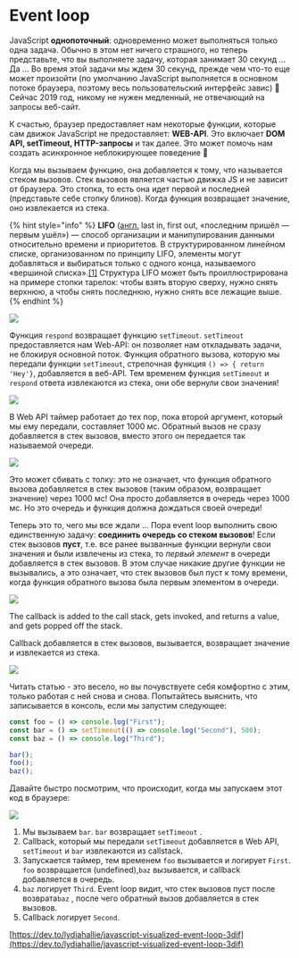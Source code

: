 # Event loop

JavaScript **однопоточный**: одновременно может выполняться только одна задача. Обычно в этом нет ничего страшного, но теперь представьте, что вы выполняете задачу, которая занимает 30 секунд ... Да ... Во время этой задачи мы ждем 30 секунд, прежде чем что-то еще может произойти \(по умолчанию JavaScript выполняется в основном потоке браузера, поэтому весь пользовательский интерфейс завис\) 😬 Сейчас 2019 год, никому не нужен медленный, не отвечающий на запросы веб-сайт.

К счастью, браузер предоставляет нам некоторые функции, которые сам движок JavaScript не предоставляет: **WEB-API**. Это включает **DOM API, setTimeout, HTTP-запросы** и так далее. Это может помочь нам создать асинхронное неблокирующее поведение 🚀

Когда мы вызываем функцию, она добавляется к тому, что называется стеком вызовов. Стек вызовов является частью движка JS и не зависит от браузера. Это стопка, то есть она идет первой и последней \(представьте себе стопку блинов\). Когда функция возвращает значение, оно извлекается из стека.

{% hint style="info" %}
**LIFO** \([англ.](https://ru.wikipedia.org/wiki/%D0%90%D0%BD%D0%B3%D0%BB%D0%B8%D0%B9%D1%81%D0%BA%D0%B8%D0%B9_%D1%8F%D0%B7%D1%8B%D0%BA) last in, first out, «последним пришёл — первым ушёл»\) — способ организации и манипулирования данными относительно времени и приоритетов. В структурированном линейном списке, организованном по принципу LIFO, элементы могут добавляться и выбираться только с одного конца, называемого «вершиной списка».[\[1\]](https://ru.wikipedia.org/wiki/LIFO#cite_note-1) Структура LIFO может быть проиллюстрирована на примере стопки тарелок: чтобы взять вторую сверху, нужно снять верхнюю, а чтобы снять последнюю, нужно снять все лежащие выше.
{% endhint %}

![](https://res.cloudinary.com/practicaldev/image/fetch/s--44yasyNX--/c_limit%2Cf_auto%2Cfl_progressive%2Cq_66%2Cw_880/https://devtolydiahallie.s3-us-west-1.amazonaws.com/gid1.6.gif)

Функция `respond` возвращает функцию `setTimeout`. `setTimeout` предоставляется нам Web-API: он позволяет нам откладывать задачи, не блокируя основной поток. Функция обратного вызова, которую мы передали функции `setTimeout`, стрелочная функция `() => { return` `'Hey'}`, добавляется в веб-API. Тем временем функция `setTimeout` и `respond` ответа извлекаются из стека, они обе вернули свои значения!

![](https://res.cloudinary.com/practicaldev/image/fetch/s--d_n4m4HH--/c_limit%2Cf_auto%2Cfl_progressive%2Cq_66%2Cw_880/https://devtolydiahallie.s3-us-west-1.amazonaws.com/gif2.1.gif)

В Web API таймер работает до тех пор, пока второй аргумент, который мы ему передали, составляет 1000 мс. Обратный вызов не сразу добавляется в стек вызовов, вместо этого он передается так называемой очереди.

![](https://res.cloudinary.com/practicaldev/image/fetch/s--MewGMdte--/c_limit%2Cf_auto%2Cfl_progressive%2Cq_66%2Cw_880/https://devtolydiahallie.s3-us-west-1.amazonaws.com/gif3.1.gif)

Это может сбивать с толку: это не означает, что функция обратного вызова добавляется в стек вызовов \(таким образом, возвращает значение\) через 1000 мс! Она просто добавляется в очередь через 1000 мс. Но это очередь и функция должна дождаться своей очереди!

Теперь это то, чего мы все ждали ... Пора event loop выполнить свою единственную задачу: **соединить очередь со стеком вызовов**! Если стек вызовов **пуст**, т.е.  все ранее вызванные функции вернули свои значения и были извлечены из стека, то _первый элемент_ в очереди добавляется в стек вызовов. В этом случае никакие другие функции не вызывались, а это означает, что стек вызовов был пуст к тому времени, когда функция обратного вызова была первым элементом в очереди.

![](https://res.cloudinary.com/practicaldev/image/fetch/s--b2BtLfdz--/c_limit%2Cf_auto%2Cfl_progressive%2Cq_66%2Cw_880/https://devtolydiahallie.s3-us-west-1.amazonaws.com/gif4.gif)

The callback is added to the call stack, gets invoked, and returns a value, and gets popped off the stack.

Сallback добавляется в стек вызовов, вызывается, возвращает значение и извлекается из стека.

![](https://res.cloudinary.com/practicaldev/image/fetch/s--NYOknEYi--/c_limit%2Cf_auto%2Cfl_progressive%2Cq_66%2Cw_880/https://devtolydiahallie.s3-us-west-1.amazonaws.com/gif5.gif)

Читать статью - это весело, но вы почувствуете себя комфортно с этим, только работая с ней снова и снова. Попытайтесь выяснить, что записывается в консоль, если мы запустим следующее:

```javascript
const foo = () => console.log("First");
const bar = () => setTimeout(() => console.log("Second"), 500);
const baz = () => console.log("Third");

bar();
foo();
baz();
```

Давайте быстро посмотрим, что происходит, когда мы запускаем этот код в браузере:

![](https://res.cloudinary.com/practicaldev/image/fetch/s--BLtCLQcd--/c_limit%2Cf_auto%2Cfl_progressive%2Cq_66%2Cw_880/https://devtolydiahallie.s3-us-west-1.amazonaws.com/gif14.1.gif)

1. Мы вызываем `bar`. `bar` возвращает `setTimeout` .
2. Callback, который мы передали `setTimeout` добавляется в Web API, `setTimeout` и `bar` извлекаются из callstack.
3. Запускается таймер, тем временем `foo` вызывается и логирует `First`. `foo` возвращается \(undefined\),`baz` вызывается, и callback добавляется в очередь.
4. `baz` логирует `Third`. Event loop видит, что стек вызовов пуст после возврата`baz` , после чего обратный вызов добавляется в стек вызовов.
5. Сallback логирует `Second`.

[https://dev.to/lydiahallie/javascript-visualized-event-loop-3dif](https://dev.to/lydiahallie/javascript-visualized-event-loop-3dif)

